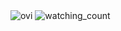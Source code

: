 <img src="https://github-readme-stats.vercel.app/api/top-langs?username=MrAnderson-1999&show_icons=true&locale=en&layout=compact&theme=chartreuse-dark" alt="ovi" />
<img src="https://komarev.com/ghpvc/?username=MrAnderson-1999&color=brightgreen" alt="watching_count" />


